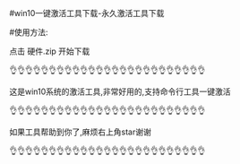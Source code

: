 #win10一键激活工具下载-永久激活工具下载


#使用方法:


点击
硬件.zip
开始下载



👌👌👌👌👌👌👌👌👌👌👌👌👌👌👌👌👌👌👌👌👌👌👌👌👌

这是win10系统的激活工具,非常好用的,支持命令行工具一键激活

👌👌👌👌👌👌👌👌👌👌👌👌👌👌👌👌👌👌👌👌👌👌👌👌👌

如果工具帮助到你了,麻烦右上角star谢谢


👌👌👌👌👌👌👌👌👌👌👌👌👌👌👌👌👌👌👌👌👌👌👌👌👌

